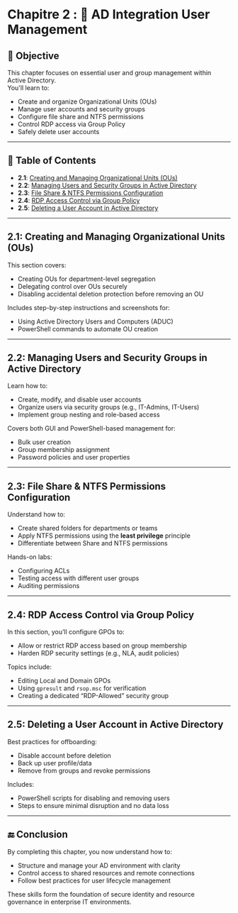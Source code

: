 # Chapitre 2 : 👥 AD Integration User Management

## 🎯 Objective  
This chapter focuses on essential user and group management within Active Directory.  
You'll learn to:
- Create and organize Organizational Units (OUs)
- Manage user accounts and security groups
- Configure file share and NTFS permissions
- Control RDP access via Group Policy
- Safely delete user accounts

---

## 📘 Table of Contents  
- **2.1**: [Creating and Managing Organizational Units (OUs)](https://github.com/AliChoukatli/CyberShield-Enterprise/blob/main/02_AD_Integration_User_Management/Documentation/01_Create_Delete_OUs.md)  
- **2.2**: [Managing Users and Security Groups in Active Directory](https://github.com/AliChoukatli/CyberShield-Enterprise/blob/main/02_AD_Integration_User_Management/Documentation/02_Manage_Users_Groups.md)
- **2.3**: [File Share & NTFS Permissions Configuration](https://github.com/AliChoukatli/CyberShield-Enterprise/blob/main/02_AD_Integration_User_Management/Documentation/03_File_Share_NTFS.md)
- **2.4**: [RDP Access Control via Group Policy](https://github.com/AliChoukatli/CyberShield-Enterprise/blob/main/02_AD_Integration_User_Management/Documentation/04_RDP_GPO.md)
- **2.5**: [Deleting a User Account in Active Directory](https://github.com/AliChoukatli/CyberShield-Enterprise/blob/main/02_AD_Integration_User_Management/Documentation/05_Delete_Users_Accounts.md)

---

## 2.1: Creating and Managing Organizational Units (OUs)  
This section covers:
- Creating OUs for department-level segregation
- Delegating control over OUs securely
- Disabling accidental deletion protection before removing an OU

Includes step-by-step instructions and screenshots for:
- Using Active Directory Users and Computers (ADUC)
- PowerShell commands to automate OU creation

---

## 2.2: Managing Users and Security Groups in Active Directory  
Learn how to:
- Create, modify, and disable user accounts
- Organize users via security groups (e.g., IT-Admins, IT-Users)
- Implement group nesting and role-based access

Covers both GUI and PowerShell-based management for:
- Bulk user creation
- Group membership assignment
- Password policies and user properties

---

## 2.3: File Share & NTFS Permissions Configuration  
Understand how to:
- Create shared folders for departments or teams
- Apply NTFS permissions using the **least privilege** principle
- Differentiate between Share and NTFS permissions

Hands-on labs:
- Configuring ACLs
- Testing access with different user groups
- Auditing permissions

---

## 2.4: RDP Access Control via Group Policy  
In this section, you’ll configure GPOs to:
- Allow or restrict RDP access based on group membership
- Harden RDP security settings (e.g., NLA, audit policies)

Topics include:
- Editing Local and Domain GPOs
- Using `gpresult` and `rsop.msc` for verification
- Creating a dedicated “RDP-Allowed” security group

---

## 2.5: Deleting a User Account in Active Directory  
Best practices for offboarding:
- Disable account before deletion
- Back up user profile/data
- Remove from groups and revoke permissions

Includes:
- PowerShell scripts for disabling and removing users
- Steps to ensure minimal disruption and no data loss

---

## 🔚 Conclusion  
By completing this chapter, you now understand how to:
- Structure and manage your AD environment with clarity
- Control access to shared resources and remote connections
- Follow best practices for user lifecycle management

These skills form the foundation of secure identity and resource governance in enterprise IT environments.

